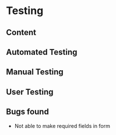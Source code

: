 # Testing

## Content

## Automated Testing

## Manual Testing

## User Testing

## Bugs found
- Not able to make required fields in form